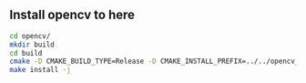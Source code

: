 ## Install opencv to here

```sh
cd opencv/
mkdir build
cd build
cmake -D CMAKE_BUILD_TYPE=Release -D CMAKE_INSTALL_PREFIX=../../opencv_bin ..
make install -j
```
